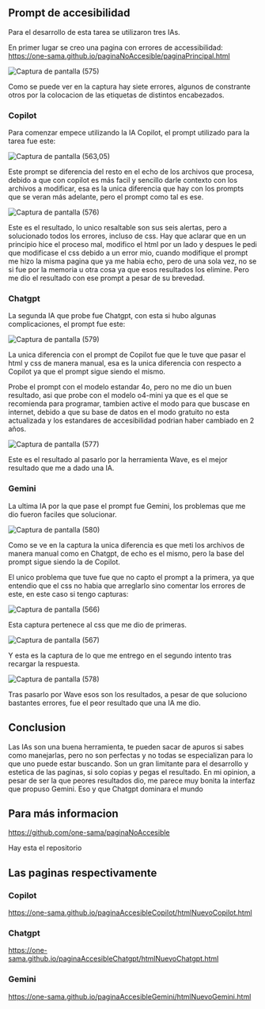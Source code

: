 ## Prompt de accesibilidad

Para el desarrollo de esta tarea se utilizaron tres IAs.

En primer lugar se creo una pagina con errores de accessibilidad: https://one-sama.github.io/paginaNoAccesible/paginaPrincipal.html

![Captura de pantalla (575)](https://github.com/user-attachments/assets/b9c71190-1036-4d1d-bed0-ca4801dd5e50)

Como se puede ver en la captura hay siete errores, algunos de constrante otros por la colocacion de las etiquetas de distintos encabezados.

### Copilot

Para comenzar empece utilizando la IA Copilot, el prompt utilizado para la tarea fue este:

![Captura de pantalla (563,05)](https://github.com/user-attachments/assets/b1132d4e-6f93-4788-a0cd-2dd4f71be10f)

Este prompt se diferencia del resto en el echo de los archivos que procesa, debido a que con copilot es más facil y sencillo darle contexto con los archivos a modificar, esa es la unica diferencia que hay con los prompts que se veran más adelante, pero el prompt como tal es ese.

![Captura de pantalla (576)](https://github.com/user-attachments/assets/b90c26d5-7645-4b1b-b8b7-4fab2835c219)

Este es el resultado, lo unico resaltable son sus seis alertas, pero a solucionado todos los errores, incluso de css. Hay que aclarar que en un principio hice el proceso mal, modifico el html por un lado y despues le pedi que modificase el css debido a un error mio, cuando modifique el prompt me hizo la misma pagina que ya me habia echo, pero de una sola vez, no se si fue por la memoria u otra cosa ya que esos resultados los elimine. Pero me dio el resultado con ese prompt a pesar de su brevedad.

### Chatgpt

La segunda IA que probe fue Chatgpt, con esta si hubo algunas complicaciones, el prompt fue este:

![Captura de pantalla (579)](https://github.com/user-attachments/assets/b94a8ae5-be53-4da3-ba28-dda540d86acf)

La unica diferencia con el prompt de Copilot fue que le tuve que pasar el html y css de manera manual, esa es la unica diferencia con respecto a Copilot ya que el prompt sigue siendo el mismo.

Probe el prompt con el modelo estandar 4o, pero no me dio un buen resultado, asi que probe con el modelo o4-mini ya que es el que se recomienda para programar, tambien active el modo para que buscase en internet, debido a que su base de datos en el modo gratuito no esta actualizada y los estandares de accesibilidad podrian haber cambiado en 2 años.

![Captura de pantalla (577)](https://github.com/user-attachments/assets/a0a0753d-bb68-4c01-b738-2357fcb86409)

Este es el resultado al pasarlo por la herramienta Wave, es el mejor resultado que me a dado una IA.

### Gemini

La ultima IA por la que pase el prompt fue Gemini, los problemas que me dio fueron faciles que solucionar.

![Captura de pantalla (580)](https://github.com/user-attachments/assets/ee9a85cc-4e6a-4645-a607-6d7ac46084de)

Como se ve en la captura la unica diferencia es que meti los archivos de manera manual como en Chatgpt, de echo es el mismo, pero la base del prompt sigue siendo la de Copilot.

El unico problema que tuve fue que no capto el prompt a la primera, ya que entendio que el css no habia que arreglarlo sino comentar los errores de este, en este caso si tengo capturas:

![Captura de pantalla (566)](https://github.com/user-attachments/assets/b01961e6-7982-4c97-a466-9ce4f78d27ac)

Esta captura pertenece al css que me dio de primeras.

![Captura de pantalla (567)](https://github.com/user-attachments/assets/4a637000-b231-43da-8e22-a1ed558b1a54)

Y esta es la captura de lo que me entrego en el segundo intento tras recargar la respuesta.

![Captura de pantalla (578)](https://github.com/user-attachments/assets/fb1ead70-4b1f-4e6a-beb0-7e178392add9)

Tras pasarlo por Wave esos son los resultados, a pesar de que soluciono bastantes errores, fue el peor resultado que una IA me dio.

## Conclusion

Las IAs son una buena herramienta, te pueden sacar de apuros si sabes como manejarlas, pero no son perfectas y no todas se especializan para lo que uno puede estar buscando. Son un gran limitante para el desarrollo y estetica de las paginas, si solo copias y pegas el resultado. En mi opinion, a pesar de ser la que peores resultados dio, me parece muy bonita la interfaz que propuso Gemini. Eso y que Chatgpt dominara el mundo

## Para más informacion

https://github.com/one-sama/paginaNoAccesible

Hay esta el repositorio

## Las paginas respectivamente

### Copilot

https://one-sama.github.io/paginaAccesibleCopilot/htmlNuevoCopilot.html

### Chatgpt

https://one-sama.github.io/paginaAccesibleChatgpt/htmlNuevoChatgpt.html

### Gemini

https://one-sama.github.io/paginaAccesibleGemini/htmlNuevoGemini.html
